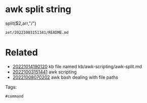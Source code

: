 # awk split string
split($2,arr,"/")

` zet/20221003151341/README.md `

# Related

- [20221014190120](/zet/20221014190120/README.md) kb file named kb/awk-scripting/awk-split.md
- [20221003151441](/zet/20221003151441/README.md) awk scripting
- [20221008070202](/zet/20221008070202/README.md) awk bash dealing with file paths

Tags:

    #command

